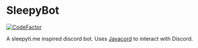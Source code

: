 # SleepyBot
[![CodeFactor](https://www.codefactor.io/repository/github/powerpixel/sleepybot/badge/master)](https://www.codefactor.io/repository/github/powerpixel/sleepybot/overview/master)

A sleepyti.me inspired discord bot.
Uses [Javacord](https://github.com/Javacord/Javacord) to interact with Discord.
